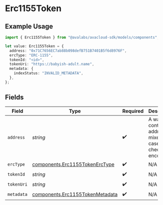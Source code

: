 # Erc1155Token

## Example Usage

```typescript
import { Erc1155Token } from "@avalabs/avacloud-sdk/models/components";

let value: Erc1155Token = {
  address: "0x71C7656EC7ab88b098defB751B7401B5f6d8976F",
  ercType: "ERC-1155",
  tokenId: "<id>",
  tokenUri: "https://babyish-adult.name",
  metadata: {
    indexStatus: "INVALID_METADATA",
  },
};
```

## Fields

| Field                                                                              | Type                                                                               | Required                                                                           | Description                                                                        | Example                                                                            |
| ---------------------------------------------------------------------------------- | ---------------------------------------------------------------------------------- | ---------------------------------------------------------------------------------- | ---------------------------------------------------------------------------------- | ---------------------------------------------------------------------------------- |
| `address`                                                                          | *string*                                                                           | :heavy_check_mark:                                                                 | A wallet or contract address in mixed-case checksum encoding.                      | 0x71C7656EC7ab88b098defB751B7401B5f6d8976F                                         |
| `ercType`                                                                          | [components.Erc1155TokenErcType](../../models/components/erc1155tokenerctype.md)   | :heavy_check_mark:                                                                 | N/A                                                                                |                                                                                    |
| `tokenId`                                                                          | *string*                                                                           | :heavy_check_mark:                                                                 | N/A                                                                                |                                                                                    |
| `tokenUri`                                                                         | *string*                                                                           | :heavy_check_mark:                                                                 | N/A                                                                                |                                                                                    |
| `metadata`                                                                         | [components.Erc1155TokenMetadata](../../models/components/erc1155tokenmetadata.md) | :heavy_check_mark:                                                                 | N/A                                                                                |                                                                                    |